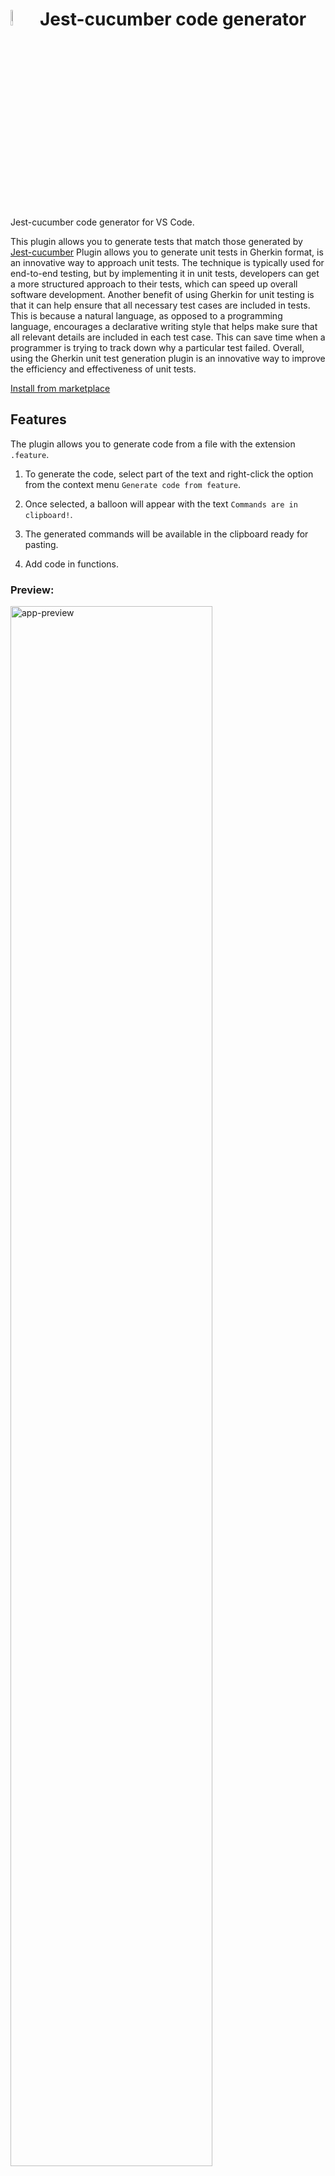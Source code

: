 # <img src="https://i.imgur.com/lXQHYy6.png" width="8%"> Jest-cucumber code generator

Jest-cucumber code generator for VS Code.

This plugin allows you to generate tests that match those generated by 
[Jest-cucumber](https://github.com/bencompton/jest-cucumber)
Plugin allows you to generate unit tests in Gherkin format, is an innovative way to approach unit tests. The technique is typically used for end-to-end testing, but by implementing it in unit tests, developers can get a more structured approach to their tests, which can speed up overall software development. Another benefit of using Gherkin for unit testing is that it can help ensure that all necessary test cases are included in tests. This is because a natural language, as opposed to a programming language, encourages a declarative writing style that helps make sure that all relevant details are included in each test case. This can save time when a programmer is trying to track down why a particular test failed. Overall, using the Gherkin unit test generation plugin is an innovative way to improve the efficiency and effectiveness of unit tests.

[Install from marketplace](https://marketplace.visualstudio.com/items?itemName=Piotr-Porzuczek.jest-cucumber-code-generator-extension)

## Features

The plugin allows you to generate code from a file with the extension `.feature`.

1. To generate the code, select part of the text and right-click the option from the context menu `Generate code from feature`. 

2. Once selected, a balloon will appear with the text `Commands are in clipboard!`.

3. The generated commands will be available in the clipboard ready for pasting.

4. Add code in functions.

### Preview:
<div>
	<img src="https://i.imgur.com/EJHEvyM.gif" alt="app-preview" width="80%">
</div>

> Tip: It is important to do it in the file with `.feature` extension.
>
> Command is also available through command pallette.
>

#### Credits

##### Icon author:
<div>Icons made by <a href="https://www.flaticon.com/authors/freepik" title="Freepik">Freepik</a> from <a href="https://www.flaticon.com/"             title="Flaticon">www.flaticon.com</a></div>
